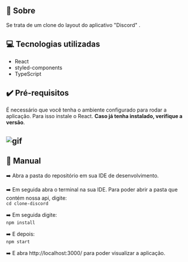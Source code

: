 ## :memo: Sobre
<p>Se trata de um clone do layout do aplicativo "Discord" </strong>.</p> 

## :computer: Tecnologias utilizadas
<ul>
	<li>React</li>
	<li>styled-components</li>
	<li>TypeScript</li>
</ul>

## :heavy_check_mark: Pré-requisitos
É necessário que você tenha o ambiente configurado para rodar a aplicação. Para isso instale o React. <strong>Caso já tenha instalado, verifique a versão</strong>.

 ## ![gif](https://github.com/helsabrina/DiscordUIClone/blob/master/demo/ui-clone.gif)

## :bookmark_tabs: Manual
:arrow_right: Abra a pasta do repositório em sua IDE de desenvolvimento.

:arrow_right: Em seguida abra o terminal na sua IDE. Para poder abrir a pasta que contém nossa api, digite:<br>
`cd clone-discord`

:arrow_right: Em seguida digite:<br>
`npm install`

:arrow_right: E depois:<br>
`npm start`

:arrow_right: E abra http://localhost:3000/ para poder visualizar a aplicação. 
